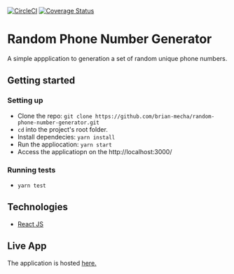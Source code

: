 [![CircleCI](https://circleci.com/gh/brian-mecha/random-phone-number-generator/tree/master.svg?style=svg)](https://circleci.com/gh/brian-mecha/random-phone-number-generator/tree/master) [![Coverage Status](https://coveralls.io/repos/github/brian-mecha/random-phone-number-generator/badge.svg?branch=master)](https://coveralls.io/github/brian-mecha/random-phone-number-generator?branch=master)

# Random Phone Number Generator
A simple appplication to generation a set of random unique phone numbers.
## Getting started

### Setting up
- Clone the repo: `git clone https://github.com/brian-mecha/random-phone-number-generator.git`
- `cd` into the project's root folder.
- Install dependecies: `yarn install`
- Run the appliocation: `yarn start`
- Access the applicatiopn on the http://localhost:3000/

### Running tests
- `yarn test`

## Technologies
- [React JS](https://reactjs.org/)

## Live App
The application is hosted [here.](https://phonenumbergenerator.herokuapp.com/)
